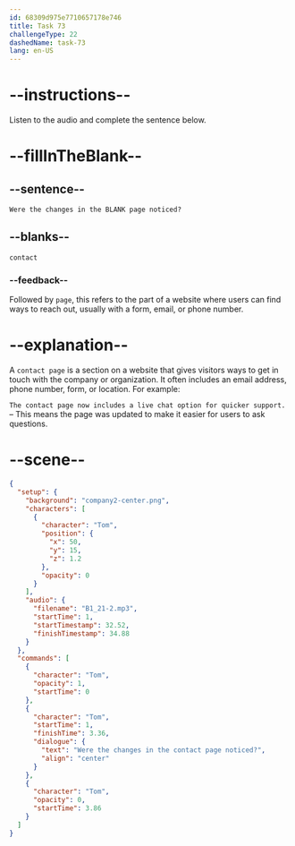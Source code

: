 ```yaml
---
id: 68309d975e7710657178e746
title: Task 73
challengeType: 22
dashedName: task-73
lang: en-US
---
```


<!-- (Audio) Tom: Were the changes in the contact page noticed? -->

# --instructions--

Listen to the audio and complete the sentence below.

# --fillInTheBlank--

## --sentence--

`Were the changes in the BLANK page noticed?`

## --blanks--

`contact`

### --feedback--

Followed by `page`, this refers to the part of a website where users can find ways to reach out, usually with a form, email, or phone number.

# --explanation--

A `contact page` is a section on a website that gives visitors ways to get in touch with the company or organization. It often includes an email address, phone number, form, or location. For example:

`The contact page now includes a live chat option for quicker support.` – This means the page was updated to make it easier for users to ask questions.

# --scene--

```json
{
  "setup": {
    "background": "company2-center.png",
    "characters": [
      {
        "character": "Tom",
        "position": {
          "x": 50,
          "y": 15,
          "z": 1.2
        },
        "opacity": 0
      }
    ],
    "audio": {
      "filename": "B1_21-2.mp3",
      "startTime": 1,
      "startTimestamp": 32.52,
      "finishTimestamp": 34.88
    }
  },
  "commands": [
    {
      "character": "Tom",
      "opacity": 1,
      "startTime": 0
    },
    {
      "character": "Tom",
      "startTime": 1,
      "finishTime": 3.36,
      "dialogue": {
        "text": "Were the changes in the contact page noticed?",
        "align": "center"
      }
    },
    {
      "character": "Tom",
      "opacity": 0,
      "startTime": 3.86
    }
  ]
}
```
